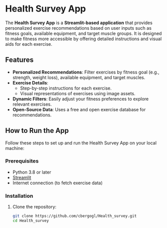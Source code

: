 # Health Survey App

The **Health Survey App** is a **Streamlit-based application** that provides personalized exercise recommendations based on user inputs such as fitness goals, available equipment, and target muscle groups. It is designed to make fitness more accessible by offering detailed instructions and visual aids for each exercise.

## Features

- **Personalized Recommendations**: Filter exercises by fitness goal (e.g., strength, weight loss), available equipment, and target muscles.
- **Exercise Details**:
  - Step-by-step instructions for each exercise.
  - Visual representations of exercises using image assets.
- **Dynamic Filters**: Easily adjust your fitness preferences to explore relevant exercises.
- **Open-Source Data**: Uses a free and open exercise database for recommendations.

## How to Run the App

Follow these steps to set up and run the Health Survey App on your local machine:

### Prerequisites
- Python 3.8 or later
- [Streamlit](https://streamlit.io)
- Internet connection (to fetch exercise data)

### Installation
1. Clone the repository:
   ```bash
   git clone https://github.com/cbergogl/Health_survey.git
   cd Health_survey
